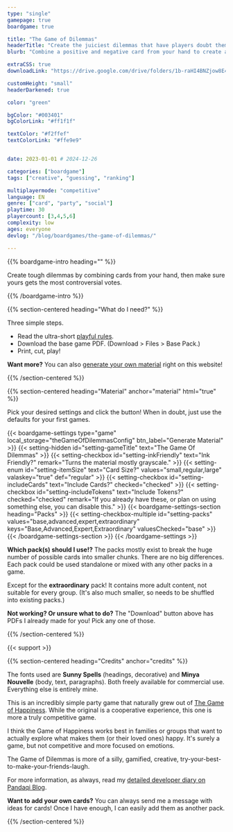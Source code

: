 ```yaml
---
type: "single"
gamepage: true
boardgame: true

title: "The Game of Dilemmas"
headerTitle: "Create the juiciest dilemmas that have players doubt themselves"
blurb: "Combine a positive and negative card from your hand to create a dilemma. If yours is the most controversial, you score the most points!"

extraCSS: true
downloadLink: "https://drive.google.com/drive/folders/1b-raHI4BNZjow8E4X9Qc7ZLWbr4jZ3ne" # already updated!

customHeight: "small"
headerDarkened: true

color: "green"

bgColor: "#003401"
bgColorLink: "#ff1f1f"

textColor: "#f2ffef"
textColorLink: "#ffe9e9"


date: 2023-01-01 # 2024-12-26

categories: ["boardgame"]
tags: ["creative", "guessing", "ranking"]

multiplayermode: "competitive"
language: EN
genre: ["card", "party", "social"]
playtime: 30
playercount: [3,4,5,6]
complexity: low
ages: everyone
devlog: "/blog/boardgames/the-game-of-dilemmas/"

---
```


{{% boardgame-intro heading="" %}}

Create tough dilemmas by combining cards from your hand, then make sure yours gets the most controversial votes.

{{% /boardgame-intro %}}

{{% section-centered heading="What do I need?" %}}

Three simple steps.
* Read the ultra-short [playful rules](rules).
* Download the base game PDF. (Download > Files > Base Pack.)
* Print, cut, play!

**Want more?** You can also [generate your own material](#material) right on this website!

{{% /section-centered %}}

{{% section-centered heading="Material" anchor="material" html="true" %}}

<p>Pick your desired settings and click the button! When in doubt, just use the defaults for your first games.</p>

{{< boardgame-settings type="game" local_storage="theGameOfDilemmasConfig" btn_label="Generate Material" >}}
	{{< setting-hidden id="setting-gameTitle" text="The Game Of Dilemmas" >}}
  {{< setting-checkbox id="setting-inkFriendly" text="Ink Friendly?" remark="Turns the material mostly grayscale." >}}
  {{< setting-enum id="setting-itemSize" text="Card Size?" values="small,regular,large" valaskey="true" def="regular" >}}
  {{< setting-checkbox id="setting-includeCards" text="Include Cards?" checked="checked" >}}
  {{< setting-checkbox id="setting-includeTokens" text="Include Tokens?" checked="checked" remark="If you already have these, or plan on using something else, you can disable this." >}}
  {{< boardgame-settings-section heading="Packs" >}}
{{< setting-checkbox-multiple id="setting-packs" values="base,advanced,expert,extraordinary" keys="Base,Advanced,Expert,Extraordinary" valuesChecked="base" >}}
  {{< /boardgame-settings-section >}}
{{< /boardgame-settings >}}

<p class="settings-remark"><strong>Which pack(s) should I use!?</strong> The packs mostly exist to break the huge number of possible cards into smaller chunks. There are no big differences. Each pack could be used standalone or mixed with any other packs in a game.</p> 

<p class="settings-remark">Except for the <strong>extraordinary</strong> pack! It contains more adult content, not suitable for every group. (It's also much smaller, so needs to be shuffled into existing packs.)</>

<p class="settings-remark"><strong>Not working? Or unsure what to do?</strong> The "Download" button above has PDFs I already made for you! Pick any one of those.</p>

{{% /section-centered %}}

{{< support >}}

{{% section-centered heading="Credits" anchor="credits" %}}

The fonts used are **Sunny Spells** (headings, decorative) and **Minya Nouvelle** (body, text, paragraphs). Both freely available for commercial use. Everything else is entirely mine.

This is an incredibly simple party game that naturally grew out of [The Game of Happiness](https://pandaqi.com/the-game-of-happiness/). While the original is a cooperative experience, this one is more a truly competitive game. 

I think the Game of Happiness works best in families or groups that want to actually explore what makes them (or their loved ones) happy. It's surely a game, but not competitive and more focused on emotions.

The Game of Dilemmas is more of a silly, gamified, creative, try-your-best-to-make-your-friends-laugh.

For more information, as always, read my [detailed developer diary on Pandaqi Blog](/blog/boardgames/the-game-of-dilemmas/).

**Want to add your own cards?** You can always send me a message with ideas for cards! Once I have enough, I can easily add them as another pack.

{{% /section-centered %}}